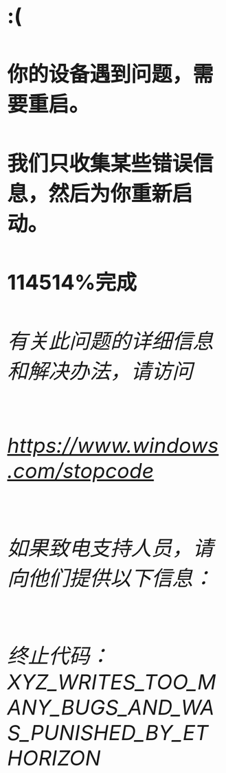# <font size="50">:(<font>

#### 你的设备遇到问题，需要重启。
#### 我们只收集某些错误信息，然后为你重新启动。

#### 114514%完成

###### 有关此问题的详细信息和解决办法，请访问
###### https://www.windows.com/stopcode

###### 如果致电支持人员，请向他们提供以下信息：
###### 终止代码：XYZ_WRITES_TOO_MANY_BUGS_AND_WAS_PUNISHED_BY_ETHORIZON

